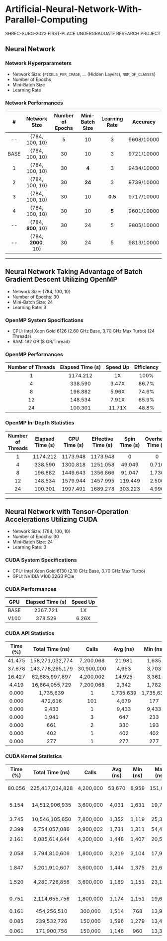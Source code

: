 # Artificial-Neural-Network-With-Parallel-Computing

SHREC-SURG-2022 FIRST-PLACE UNDERGRADUATE RESEARCH PROJECT

## Neural Network

### Network Hyperparameters

* Network Size: {`PIXELS_PER_IMAGE`, ... (Hidden Layers), `NUM_OF_CLASSES`}
* Number of Epochs
* Mini-Batch Size
* Learning Rate

### Network Performances

|   #  |     Network Size    | Number of Epochs | Mini-Batch Size | Learning Rate |  Accuracy  |
| :--: | :-----------------: | :--------------: | :-------------: | :-----------: | :--------: |
|  --  |    {784, 100, 10}   |         5        |        10       |       3       | 9608/10000 |
| BASE |    {784, 100, 10}   |        30        |        10       |       3       | 9721/10000 |
|   1  |    {784, 100, 10}   |        30        |      **4**      |       3       | 9434/10000 |
|   2  |    {784, 100, 10}   |        30        |      **24**     |       3       | 9739/10000 |
|   3  |    {784, 100, 10}   |        30        |        10       |    **0.5**    | 9717/10000 |
|   4  |    {784, 100, 10}   |        30        |        10       |     **5**     | 9601/10000 |
|  --  |  {784, **800**, 10} |        30        |        24       |       5       | 9805/10000 |
|  --  | {784, **2000**, 10} |        30        |        24       |       5       | 9813/10000 |

---

## Neural Network Taking Advantage of Batch Gradient Descent Utilizing OpenMP

* Network Size: {784, 100, 10}
* Number of Epochs: 30
* Mini-Batch Size: 24
* Learning Rate: 3

### OpenMP System Specifications

* CPU: Intel Xeon Gold 6126 (2.60 GHz Base, 3.70 GHz Max Turbo) (24 Threads)
* RAM: 192 GB (8 GB/Thread)

### OpenMP Performances

| Number of Threads | Elapsed Time (s) | Speed Up | Efficiency |
| :---------------: | :--------------: | :------: | :--------: |
|         1         |     1174.212     |    1X    |    100%    |
|         4         |      338.590     |   3.47X  |    86.7%   |
|         8         |      196.882     |   5.96X  |    74.6%   |
|         12        |      148.534     |   7.91X  |    65.9%   |
|         24        |      100.301     |  11.71X  |    48.8%   |

### OpenMP In-Depth Statistics

| Number of Threads | Elapsed Time (s) | CPU Time (s) | Effective Time (s) | Spin Time (s) | Overhead Time (s) |
| :---------------: | :--------------: | :----------: | :----------------: | :-----------: | :---------------: |
|         1         |     1174.212     |   1173.948   |      1173.948      |       0       |         0         |
|         4         |      338.590     |   1300.818   |      1251.058      |     49.049    |       0.710       |
|         8         |      196.882     |   1449.643   |      1356.866      |     91.047    |       1.730       |
|         12        |      148.534     |   1579.944   |      1457.995      |    119.449    |       2.500       |
|         24        |      100.301     |   1997.491   |      1689.278      |    303.223    |       4.990       |

---

## Neural Network with Tensor-Operation Accelerations Utilizing CUDA

* Network Size: {784, 100, 10}
* Number of Epochs: 30
* Mini-Batch Size: 24
* Learning Rate: 3

### CUDA System Specifications

* CPU: Intel Xeon Gold 6130 (2.10 GHz Base, 3.70 GHz Max Turbo)
* GPU: NVIDIA V100 32GB PCIe

### CUDA Performances

| GPU  | Elapsed Time (s) | Speed Up |
| :--: | :--------------: | :------: |
| BASE |     2367.721     |    1X    |
| V100 |      378.529     |   6.26X  |

### CUDA API Statistics

| Time (%) | Total Time (ns) |    Calls   |  Avg (ns) |  Min (ns) |   Max (ns)  |         Name         |
| :------: | :-------------: | :--------: | :-------: | :-------: | :---------: | :------------------: |
|  41.475  | 158,271,032,774 |  7,200,068 |   21,981  |   1,635   |  7,057,387  |       cudaFree       |
|  37.678  | 143,778,265,179 | 30,900,000 |   4,653   |   3,703   |  8,750,435  |   cudaLaunchKernel   |
|  16.427  |  62,685,997,897 |  4,200,002 |   14,925  |   3,361   |  94,404,515 |      cudaMemcpy      |
|   4.419  |  16,864,055,729 |  7,200,068 |   2,342   |   1,782   | 373,557,410 |      cudaMalloc      |
|   0.000  |    1,735,639    |      1     | 1,735,639 | 1,735,639 |  1,735,639  |    cuDeviceGetName   |
|   0.000  |     472,616     |     101    |   4,679   |    177    |   213,346   | cuDeviceGetAttribute |
|   0.000  |      9,433      |      1     |   9,433   |   9,433   |    9,433    |  cuDeviceGetPCIBusId |
|   0.000  |      1,941      |      3     |    647    |    233    |    1,454    |   cuDeviceGetCount   |
|   0.000  |       661       |      2     |    330    |    193    |     468     |      cuDeviceGet     |
|   0.000  |       402       |      1     |    402    |    402    |     402     |   cuDeviceTotalMem   |
|   0.000  |       277       |      1     |    277    |    277    |     277     |    cuDeviceGetUuid   |

### CUDA Kernel Statistics

| Time (%) | Total Time (ns) |   Calls   | Avg (ns) | Min (ns) | Max (ns) |                                               Name                                               |
| :------: | :-------------: | :-------: | :------: | :------: | :------: | :----------------------------------------------------------------------------------------------: |
|  80.056  | 225,417,034,828 | 4,200,000 |  53,670  |   8,959  |  151,070 |     `dotMatrixVector_(unsigned int, unsigned int, double const *, double const *, double *)`     |
|   5.154  |  14,512,906,935 | 3,600,000 |   4,031  |   1,631  |  19,743  | `dotVectorsWithMatrixOut_(unsigned int, unsigned int, double const *, double const *, double *)` |
|   3.745  |  10,546,105,650 | 7,800,000 |   1,352  |   1,119  |  25,375  |                  `add_(unsigned int, double const *, double const *, double *)`                  |
|   2.399  |  6,754,057,086  | 3,900,002 |   1,731  |   1,311  |  54,464  |                                         CUDA memcpy HtoD                                         |
|   2.161  |  6,085,614,644  | 4,200,000 |   1,448  |   1,407  |  20,544  |                        `sigmoid_(unsigned int, double const *, double *)`                        |
|   2.058  |  5,794,810,606  | 1,800,000 |   3,219  |   3,104  |  17,984  |     `dotVectorMatrix_(unsigned int, unsigned int, double const *, double const *, double *)`     |
|   1.847  |  5,201,910,607  | 3,600,000 |   1,444  |   1,375  |  21,696  |                      `sigmoidPrime_(unsigned int, double const *, double *)`                     |
|   1.520  |  4,280,726,856  | 3,600,000 |   1,189  |   1,151  |  23,168  |                `multiply_(unsigned int, double const *, double const *, double *)`               |
|   0.751  |  2,114,655,756  | 1,800,000 |   1,174  |   1,151  |  19,616  |                `subtract_(unsigned int, double const *, double const *, double *)`               |
|   0.161  |   454,256,510   |  300,000  |   1,514  |    768   |  13,984  |                                         CUDA memcpy DtoH                                         |
|   0.085  |   239,532,726   |  150,000  |   1,596  |   1,279  |  13,407  |               `reduceCost_(unsigned int, double, double, double const *, double *)`              |
|   0.061  |   171,900,756   |  150,000  |   1,146  |    960   |  13,344  |                                  `zero_(unsigned int, double *)`                                 |
